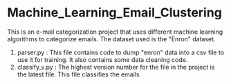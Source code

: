 # Machine_Learning_Email_Clustering

This is an e-mail categorization project that uses different machine learning algorithms to categorize emails.
The dataset used is the "Enron" dataset.

1. parser.py : This file contains code to dump "enron" data into a csv file to use it for training. It also contains some data cleaning code.
2. classify_v<version no>.py : The highest version number for the file in the project is the latest file. This file classifies the emails
